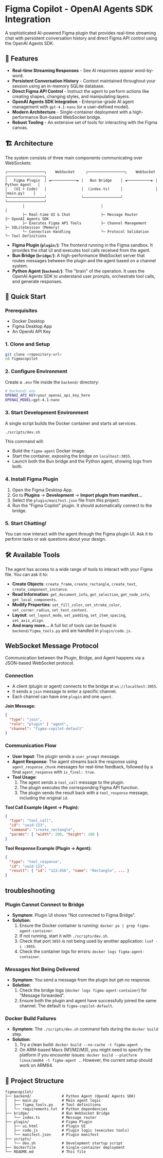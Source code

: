 # Figma Copilot - OpenAI Agents SDK Integration

A sophisticated AI-powered Figma plugin that provides real-time streaming chat with persistent conversation history and direct Figma API control using the OpenAI Agents SDK.

## 🚀 Features

- **Real-time Streaming Responses** - See AI responses appear word-by-word.
- **Persistent Conversation History** - Context maintained throughout your session using an in-memory SQLite database.
- **Direct Figma API Control** - Instruct the agent to perform actions like creating shapes, changing styles, and manipulating layers.
- **OpenAI Agents SDK Integration** - Enterprise-grade AI agent management with `gpt-4.1-nano` (or a user-defined model).
- **Modern Architecture** - Single-container deployment with a high-performance Bun-based WebSocket bridge.
- **Robust Tooling** - An extensive set of tools for interacting with the Figma canvas.

## 🏗️ Architecture

The system consists of three main components communicating over WebSockets:

```
┌─────────────────┐    WebSocket     ┌─────────────────┐    WebSocket     ┌─────────────────┐
│   Figma Plugin  │ ◄────────────► │   Bun Bridge    │ ◄───────────► │  Python Agent   │
│   (UI + Code)   │                │  (index.ts)     │               │    (main.py)    │
└─────────────────┘                └─────────────────┘               └─────────────────┘
        │                                   │                                 │
        ├─ Real-time UI & Chat              ├─ Message Router                 ├─ OpenAI Agents SDK
        ├─ Executes Figma API Tools         ├─ Channel Management             ├─ SQLiteSession (Memory)
        └─ Connection Handling              └─ Protocol Validation            └─ Tool Definitions
```

-   **Figma Plugin (`plugin/`)**: The frontend running in the Figma sandbox. It provides the chat UI and executes tool calls received from the agent.
-   **Bun Bridge (`bridge/`)**: A high-performance WebSocket server that routes messages between the plugin and the agent based on a channel system.
-   **Python Agent (`backend/`)**: The "brain" of the operation. It uses the OpenAI Agents SDK to understand user prompts, orchestrate tool calls, and generate responses.

## 🚀 Quick Start

### Prerequisites
- Docker Desktop
- Figma Desktop App
- An OpenAI API Key

### 1. Clone and Setup
```bash
git clone <repository-url>
cd figmacopilot
```

### 2. Configure Environment
Create a `.env` file inside the `backend/` directory:
```bash
# backend/.env
OPENAI_API_KEY=your_openai_api_key_here
OPENAI_MODEL=gpt-4.1-nano 
```

### 3. Start Development Environment
A single script builds the Docker container and starts all services.
```bash
./scripts/dev.sh
```
This command will:
- Build the `figma-agent` Docker image.
- Start the container, exposing the bridge on `localhost:3055`.
- Launch both the Bun bridge and the Python agent, showing logs from both.

### 4. Install Figma Plugin
1.  Open the Figma Desktop App.
2.  Go to **Plugins** → **Development** → **Import plugin from manifest...**
3.  Select the `plugin/manifest.json` file from this project.
4.  Run the "Figma Copilot" plugin. It should automatically connect to the bridge.

### 5. Start Chatting!
You can now interact with the agent through the Figma plugin UI. Ask it to perform tasks or ask questions about your design.

## 🛠️ Available Tools

The agent has access to a wide range of tools to interact with your Figma file. You can ask it to:

-   **Create Objects**: `create_frame`, `create_rectangle`, `create_text`, `create_component_instance`.
-   **Read Information**: `get_document_info`, `get_selection`, `get_node_info`, `get_local_components`.
-   **Modify Properties**: `set_fill_color`, `set_stroke_color`, `set_corner_radius`, `set_text_content`.
-   **Layout**: `set_layout_mode`, `set_padding`, `set_item_spacing`, `set_axis_align`.
-   **And many more...** A full list of tools can be found in `backend/figma_tools.py` and are handled in `plugin/code.js`.

## WebSocket Message Protocol

Communication between the Plugin, Bridge, and Agent happens via a JSON-based WebSocket protocol.

### Connection
- A client (plugin or agent) connects to the bridge at `ws://localhost:3055`.
- It sends a `join` message to enter a specific channel.
- Each channel can have one `plugin` and one `agent`.

**Join Message:**
```json
{
  "type": "join",
  "role": "plugin" | "agent",
  "channel": "figma-copilot-default"
}
```

### Communication Flow
- **User Input**: The plugin sends a `user_prompt` message.
- **Agent Response**: The agent streams back the response using `agent_response_chunk` messages for real-time feedback, followed by a final `agent_response` with `is_final: true`.
- **Tool Usage**:
    1. The agent sends a `tool_call` message to the plugin.
    2. The plugin executes the corresponding Figma API function.
    3. The plugin sends the result back with a `tool_response` message, including the original `id`.

**Tool Call Example (Agent → Plugin):**
```json
{
  "type": "tool_call",
  "id": "uuid-123",
  "command": "create_rectangle",
  "params": { "width": 200, "height": 100 }
}
```

**Tool Response Example (Plugin → Agent):**
```json
{
  "type": "tool_response",
  "id": "uuid-123",
  "result": { "id": "123:456", "name": "Rectangle", ... }
}
```

##  troubleshooting

### Plugin Cannot Connect to Bridge
- **Symptom**: Plugin UI shows "Not connected to Figma Bridge".
- **Solution**:
    1.  Ensure the Docker container is running: `docker ps | grep figma-agent-container`.
    2.  If not running, start it with `./scripts/dev.sh`.
    3.  Check that port `3055` is not being used by another application: `lsof -i :3055`.
    4.  Check the container logs for errors: `docker logs figma-agent-container`.

### Messages Not Being Delivered
- **Symptom**: You send a message from the plugin but get no response.
- **Solution**:
    1.  Check the bridge logs (`docker logs figma-agent-container`) for "Message forwarded".
    2.  Ensure both the plugin and agent have successfully joined the same channel. The default is `figma-copilot-default`.

### Docker Build Failures
- **Symptom**: The `./scripts/dev.sh` command fails during the `docker build` step.
- **Solution**:
    1.  Try a clean build: `docker build --no-cache -t figma-agent .`
    2.  On ARM-based Macs (M1/M2/M3), you might need to specify the platform if you encounter issues: `docker build --platform linux/amd64 -t figma-agent .`. However, the current setup should work on ARM64.

## 📁 Project Structure
```
figmacopilot/
├── backend/              # Python Agent (OpenAI Agents SDK)
│   ├── main.py           # Main agent logic
│   ├── figma_tools.py    # Tool definitions
│   └── requirements.txt  # Python dependencies
├── bridge/               # Bun WebSocket Bridge
│   └── index.ts          # Message router
├── plugin/               # Figma Plugin
│   ├── ui.html           # Plugin UI
│   ├── code.js           # Plugin logic (executes tools)
│   └── manifest.json     # Plugin manifest
├── scripts/
│   └── dev.sh            # Development startup script
├── Dockerfile            # Single-container deployment
└── README.md             # This file
```
